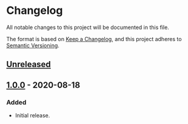 # Changelog

All notable changes to this project will be documented in this file.

The format is based on [Keep a Changelog](https://keepachangelog.com/en/1.0.0/),
and this project adheres to [Semantic Versioning](https://semver.org/spec/v2.0.0.html).

## [Unreleased]

## [1.0.0] - 2020-08-18

### Added

- Initial release.

[unreleased]: https://github.com/kripod/css-homogenizer/compare/v1.0.0...HEAD
[1.0.0]: https://github.com/kripod/css-homogenizer/releases/tag/v1.0.0
